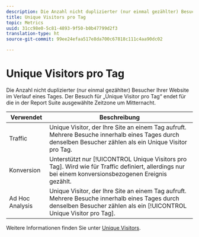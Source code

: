 ```yaml
---
description: Die Anzahl nicht duplizierter (nur einmal gezählter) Besucher Ihrer Website im Verlauf eines Tages. Der Besuch für „Individuelle Besucher pro Tag“ endet für die in der Report Suite ausgewählte Zeitzone um Mitternacht.
title: Unique Visitors pro Tag
topic: Metrics
uuid: 31cc98e0-5c81-4893-9f50-b0b47799d2f3
translation-type: ht
source-git-commit: 99ee24efaa517e8da700c67818c111c4aa90dc02

---
```



# Unique Visitors pro Tag

Die Anzahl nicht duplizierter (nur einmal gezählter) Besucher Ihrer Website im Verlauf eines Tages. Der Besuch für „Unique Visitor pro Tag“ endet für die in der Report Suite ausgewählte Zeitzone um Mitternacht.

| Verwendet | Beschreibung |
|---|---|
| Traffic | Unique Visitor, der Ihre Site an einem Tag aufruft. Mehrere Besuche innerhalb eines Tages durch denselben Besucher zählen als ein Unique Visitor pro Tag. |
| Konversion | Unterstützt nur [!UICONTROL Unique Visitors pro Tag]. Wird wie für Traffic definiert, allerdings nur bei einem konversionsbezogenen Ereignis gezählt. |
| Ad Hoc Analysis | Unique Visitor, der Ihre Site an einem Tag aufruft. Mehrere Besuche innerhalb eines Tages durch denselben Besucher zählen als ein [!UICONTROL Unique Visitor pro Tag]. |

Weitere Informationen finden Sie unter [Unique Visitors](/help/components/c-variables/c-metrics/metrics-unique-visitors.md).
